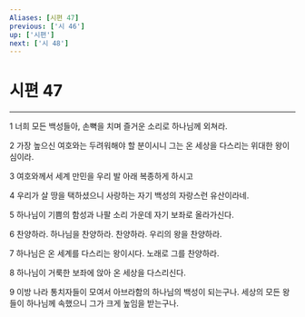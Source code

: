 ```yaml
---
Aliases: [시편 47]
previous: ['시 46']
up: ['시편']
next: ['시 48']
---
```

# 시편 47

***


1 너희 모든 백성들아, 손뼉을 치며 즐거운 소리로 하나님께 외쳐라. 

2 가장 높으신 여호와는 두려워해야 할 분이시니 그는 온 세상을 다스리는 위대한 왕이심이라. 

3 여호와께서 세계 만민을 우리 발 아래 복종하게 하시고 

4 우리가 살 땅을 택하셨으니 사랑하는 자기 백성의 자랑스런 유산이라네. 

5 하나님이 기쁨의 함성과 나팔 소리 가운데 자기 보좌로 올라가신다. 

6 찬양하라. 하나님을 찬양하라. 찬양하라. 우리의 왕을 찬양하라. 

7 하나님은 온 세계를 다스리는 왕이시다. 노래로 그를 찬양하라. 

8 하나님이 거룩한 보좌에 앉아 온 세상을 다스리신다. 

9 이방 나라 통치자들이 모여서 아브라함의 하나님의 백성이 되는구나. 세상의 모든 왕들이 하나님께 속했으니 그가 크게 높임을 받는구나.

